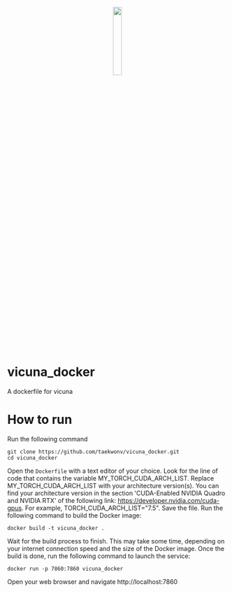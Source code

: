 <p align="center">
<a href="https://vicuna.lmsys.org"><img src="assets/vicuna_logo.jpeg" width="20%"></a>
</p>

# vicuna_docker
A dockerfile for vicuna

# How to run
Run the following command
```
git clone https://github.com/taekwonv/vicuna_docker.git
cd vicuna_docker
```
Open the `Dockerfile` with a text editor of your choice.
Look for the line of code that contains the variable MY_TORCH_CUDA_ARCH_LIST.
Replace MY_TORCH_CUDA_ARCH_LIST with your architecture version(s). You can find your architecture version in the section 'CUDA-Enabled NVIDIA Quadro and NVIDIA RTX' of the following link: https://developer.nvidia.com/cuda-gpus. For example, TORCH_CUDA_ARCH_LIST="7.5".
Save the file.
Run the following command to build the Docker image:
```
docker build -t vicuna_docker .
```
Wait for the build process to finish. This may take some time, depending on your internet connection speed and the size of the Docker image.
Once the build is done, run the following command to launch the service:
```
docker run -p 7860:7860 vicuna_docker
```
Open your web browser and navigate http://localhost:7860
